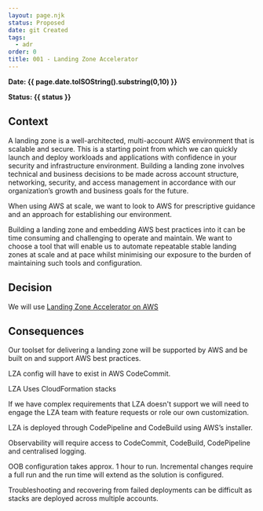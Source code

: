 ```yaml
---
layout: page.njk
status: Proposed
date: git Created
tags:
  - adr
order: 0
title: 001 - Landing Zone Accelerator
---
```


**Date: {{ page.date.toISOString().substring(0,10) }}**

**Status: {{ status }}**

## Context

A landing zone is a well-architected, multi-account AWS environment that is scalable and secure. This is a starting point from which we can quickly launch and deploy workloads and applications with confidence in your security and infrastructure environment. Building a landing zone involves technical and business decisions to be made across account structure, networking, security, and access management in accordance with our organization’s growth and business goals for the future.

When using AWS at scale, we want to look to AWS for prescriptive guidance and an approach for establishing our environment.

Building a landing zone and embedding AWS best practices into it can be time consuming and challenging to operate and maintain. We want to choose a tool that will enable us to automate repeatable stable landing zones at scale and at pace whilst minimising our exposure to the burden of maintaining such tools and configuration.

## Decision

We will use [Landing Zone Accelerator on AWS](https://aws.amazon.com/solutions/implementations/landing-zone-accelerator-on-aws/)


## Consequences
Our toolset for delivering a landing zone will be supported by AWS and be built on and support AWS best practices.

LZA config will have to exist in AWS CodeCommit.

LZA Uses CloudFormation stacks

If we have complex requirements that LZA doesn't support we will need to engage the LZA team with feature requests or role our own customization.

LZA is deployed through CodePipeline and CodeBuild using AWS’s installer.

Observability will require access to CodeCommit, CodeBuild, CodePipeline and centralised logging.

OOB configuration takes approx. 1 hour to run. Incremental changes require a full run and the run time will extend as the solution is configured.

Troubleshooting and recovering from failed deployments can be difficult as stacks are deployed across multiple accounts.